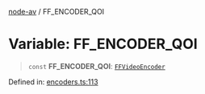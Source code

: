[node-av](../globals.md) / FF\_ENCODER\_QOI

# Variable: FF\_ENCODER\_QOI

> `const` **FF\_ENCODER\_QOI**: [`FFVideoEncoder`](../type-aliases/FFVideoEncoder.md)

Defined in: [encoders.ts:113](https://github.com/seydx/av/blob/f8631fc881b394300b1479f511d55cf1c370a87f/src/constants/encoders.ts#L113)
